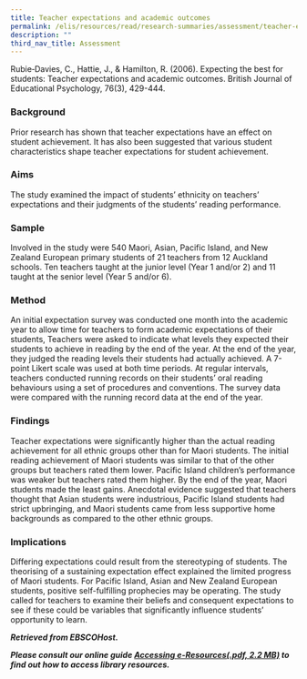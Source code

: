```yaml
---
title: Teacher expectations and academic outcomes
permalink: /elis/resources/read/research-summaries/assessment/teacher-expectations-and-academic-outcomes/
description: ""
third_nav_title: Assessment
---
```

Rubie‐Davies, C., Hattie, J., & Hamilton, R. (2006). Expecting the best for students: Teacher expectations and academic outcomes. British Journal of Educational Psychology, 76(3), 429-444.

### Background

Prior research has shown that teacher expectations have an effect on student achievement. It has also been suggested that various student characteristics shape teacher expectations for student achievement.

### Aims

The study examined the impact of students’ ethnicity on teachers’ expectations and their judgments of the students’ reading performance. 

### Sample

Involved in the study were 540 Maori, Asian, Pacific Island, and New Zealand European primary students of 21 teachers from 12 Auckland schools. Ten teachers taught at the junior level (Year 1 and/or 2) and 11 taught at the senior level (Year 5 and/or 6).

### Method

An initial expectation survey was conducted one month into the academic year to allow time for teachers to form academic expectations of their students, Teachers were asked to indicate what levels they expected their students to achieve in reading by the end of the year. At the end of the year, they judged the reading levels their students had actually achieved. A 7-point Likert scale was used at both time periods. At regular intervals, teachers conducted running records on their students’ oral reading behaviours using a set of procedures and conventions. The survey data were compared with the running record data at the end of the year.

### Findings

Teacher expectations were significantly higher than the actual reading achievement for all ethnic groups other than for Maori students. The initial reading achievement of Maori students was similar to that of the other groups but teachers rated them lower. Pacific Island children’s performance was weaker but teachers rated them higher. By the end of the year, Maori students made the least gains. Anecdotal evidence suggested that teachers thought that Asian students were industrious, Pacific Island students had strict upbringing, and Maori students came from less supportive home backgrounds as compared to the other ethnic groups.

### Implications

Differing expectations could result from the stereotyping of students. The theorising of a sustaining expectation effect explained the limited progress of Maori students. For Pacific Island, Asian and New Zealand European students, positive self-fulfilling prophecies may be operating. The study called for teachers to examine their beliefs and consequent expectations to see if these could be variables that significantly influence students’ opportunity to learn.


_**Retrieved from EBSCOHost.**_  

**_Please consult our online guide [Accessing e-Resources(.pdf, 2.2 MB)](https://academyofsingaporeteachers-moe-edu-sg-admin.cwp.sg/elis/resources/read/research-summaries/assessment/18e45074-6b1b-4ac7-811f-1a8da16c4f81 "Accessing e-Resources") to find out how to access library resources._**